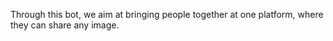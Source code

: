 Through this bot, we aim at bringing people together at one platform, where they can share any image.
